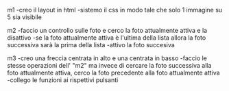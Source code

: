 m1 
-creo il layout in html 
-sistemo il css in modo tale che solo 1 immagine su 5 sia visibile 

m2
-faccio un controllo sulle foto e cerco la foto attualmente attiva e la disattivo
-se la foto attualmente attiva è l'ultima della lista allora la foto successiva sarà la prima della lista 
-attivo la foto succesiva

m3
-creo una freccia centrata in alto e una centrata in basso
-faccio le stesse operazioni dell' "m2" ma invece di cercare la foto successiva alla foto attualmente attiva, cerco la foto precedente alla foto attualmente attiva
-collego le funzioni ai rispettivi pulsanti


